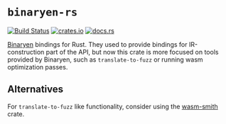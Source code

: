 # `binaryen-rs`

[![Build Status](https://travis-ci.org/pepyakin/binaryen-rs.svg?branch=master)](https://travis-ci.org/pepyakin/binaryen-rs) 
[![crates.io](https://img.shields.io/crates/v/binaryen.svg)](https://crates.io/crates/binaryen)
[![docs.rs](https://docs.rs/binaryen/badge.svg)](https://docs.rs/binaryen/)

[Binaryen](https://github.com/WebAssembly/binaryen) bindings for Rust. They used to provide bindings for IR-construction part of the API, but now this crate is more focused on tools provided by Binaryen, such as `translate-to-fuzz` or running wasm optimization passes.

## Alternatives

For `translate-to-fuzz` like functionality, consider using the [wasm-smith](https://crates.io/crates/wasm-smith) crate.
